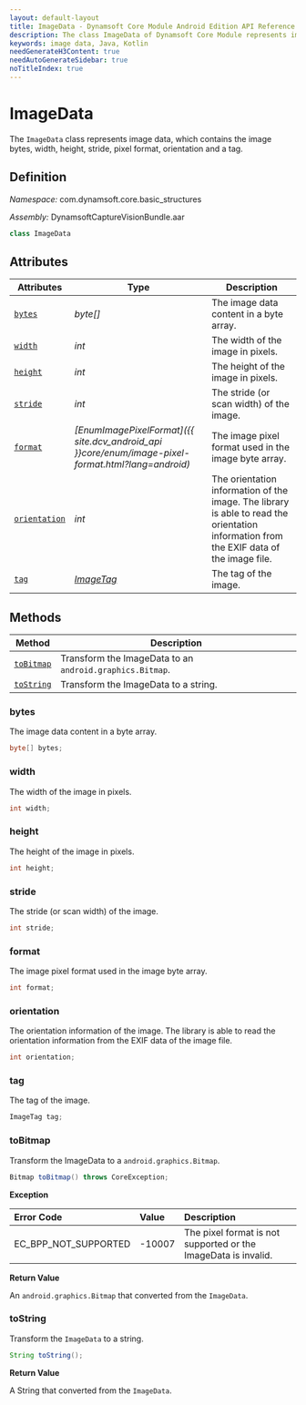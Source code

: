 ```yaml
---
layout: default-layout
title: ImageData - Dynamsoft Core Module Android Edition API Reference
description: The class ImageData of Dynamsoft Core Module represents image data, which contains the image bytes, width, height, stride, pixel format, orientation and a tag.
keywords: image data, Java, Kotlin
needGenerateH3Content: true
needAutoGenerateSidebar: true
noTitleIndex: true
---
```


# ImageData

The `ImageData` class represents image data, which contains the image bytes, width, height, stride, pixel format, orientation and a tag.

## Definition

*Namespace:* com.dynamsoft.core.basic_structures

*Assembly:* DynamsoftCaptureVisionBundle.aar

```java
class ImageData
```

## Attributes

| Attributes | Type | Description |
| ---------- | ---- | ----------- |
| [`bytes`](#bytes) | *byte[]* | The image data content in a byte array. |
| [`width`](#width) | *int* | The width of the image in pixels. |
| [`height`](#height) | *int* | The height of the image in pixels. |
| [`stride`](#stride) | *int* | The stride (or scan width) of the image. |
| [`format`](#format) | *[EnumImagePixelFormat]({{ site.dcv_android_api }}core/enum/image-pixel-format.html?lang=android)* | The image pixel format used in the image byte array. |
| [`orientation`](#orientation) | *int* | The orientation information of the image. The library is able to read the orientation information from the EXIF data of the image file. |
| [`tag`](#tag) | *[ImageTag](image-tag.md)* | The tag of the image. |

## Methods

| Method | Description |
| ------ | ----------- |
| [`toBitmap`](#tobitmap) | Transform the ImageData to an `android.graphics.Bitmap`. |
| [`toString`](#tostring) | Transform the ImageData to a string. |

### bytes

The image data content in a byte array.

```java
byte[] bytes;
```

### width

The width of the image in pixels.  

```java
int width;
```

### height

The height of the image in pixels.  

```java
int height;
```

### stride

The stride (or scan width) of the image.

```java
int stride;
```

### format

The image pixel format used in the image byte array.

```java
int format;
```

### orientation

The orientation information of the image. The library is able to read the orientation information from the EXIF data of the image file.

```java
int orientation;
```

### tag

The tag of the image.

```java
ImageTag tag;
```

### toBitmap

Transform the ImageData to a `android.graphics.Bitmap`.

```java
Bitmap toBitmap() throws CoreException;
```

**Exception**

| Error Code | Value | Description |
| :--------- | :---- | :---------- |
| EC_BPP_NOT_SUPPORTED | -10007 | The pixel format is not supported or the ImageData is invalid. |

**Return Value**

An `android.graphics.Bitmap` that converted from the `ImageData`.

### toString

Transform the `ImageData` to a string.

```java
String toString();
```

**Return Value**

A String that converted from the `ImageData`.
